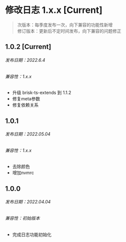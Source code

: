 # 修改日志 1.x.x [Current]

> 次版本：每季度发布一次，向下兼容的功能性新增  
> 修订版本：更新后不定时间发布，向下兼容的问题修正
## 1.0.2 [Current]
###### 发布日期：2022.6.4
###### 兼容性：1.x.x
+ 升级 brisk-ts-extends 到 1.1.2
+ 修复meta参数
+ 修复依赖关系

## 1.0.1
###### 发布日期：2022.05.04
###### 兼容性：1.x.x
+ 去除颜色
+ 增加nvmrc

## 1.0.0 
###### 发布日期：2022.04.04
###### 兼容性：初始版本
+ 完成日志功能初始化
